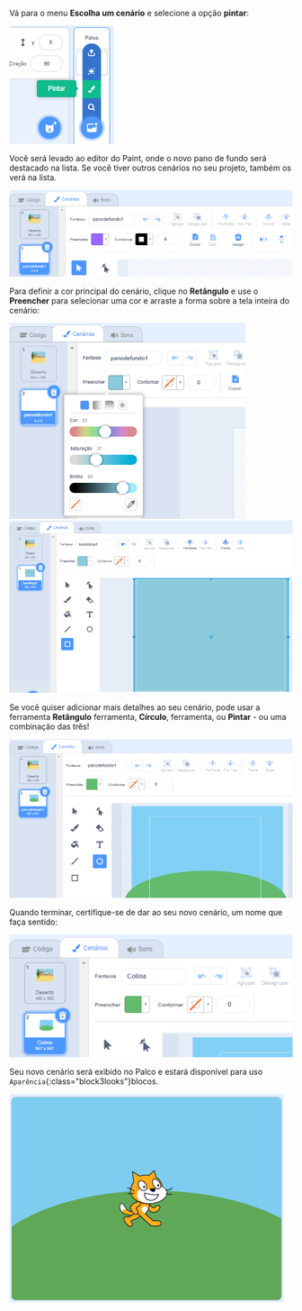 Vá para o menu **Escolha um cenário** e selecione a opção **pintar**:

![A opção 'Pintura' no menu 'Escolha um cenário'.](images/paint-backdrop.png)

Você será levado ao editor do Paint, onde o novo pano de fundo será destacado na lista. Se você tiver outros cenários no seu projeto, também os verá na lista.

![O novo cenário é aberto no editor do Paint e destacado na lista.](images/new-background-in-editor.png)

Para definir a cor principal do cenário, clique no **Retângulo** e use o **Preencher** para selecionar uma cor e arraste a forma sobre a tela inteira do cenário:

![O menu do seletor de cores de preenchimento com os controles deslizantes de 'Cor', 'Saturação' e 'Brilho'.](images/fill-colour-tool.png) ![Um retângulo azul claro desenhado maior do que a tela para criar um cenário totalmente azul claro.](images/single-colour-backdrop.png)

Se você quiser adicionar mais detalhes ao seu cenário, pode usar a ferramenta **Retângulo** ferramenta, **Círculo**, ferramenta, ou **Pintar** - ou uma combinação das três!

![O cenário com o retângulo azul claro e, na sua frente, um círculo verde menor representando uma colina.](images/hill-backdrop.png)

Quando terminar, certifique-se de dar ao seu novo cenário, um nome que faça sentido:

![A caixa do nome do cenário com a palavra 'Hill' digitada.](images/name-backdrop.png)

Seu novo cenário será exibido no Palco e estará disponível para uso `Aparência`{:class="block3looks"}blocos.

![O novo cenário de Hill e o ator gato do Scratch no Palco.](images/finished-backdrop.png)
